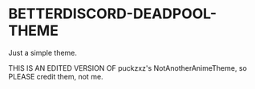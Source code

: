 # BETTERDISCORD-DEADPOOL-THEME
Just a simple theme.


THIS IS AN EDITED VERSION OF puckzxz's NotAnotherAnimeTheme, so PLEASE credit them, not me.
